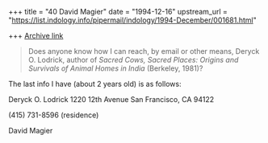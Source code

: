 +++
title = "40 David Magier"
date = "1994-12-16"
upstream_url = "https://list.indology.info/pipermail/indology/1994-December/001681.html"

+++
[Archive link](https://list.indology.info/pipermail/indology/1994-December/001681.html)

> Does anyone know how I can reach, by email or other means, Deryck O. 
> Lodrick, author of _Sacred Cows, Sacred Places: Origins and Survivals of 
> Animal Homes in India_ (Berkeley, 1981)?

The last info I have (about 2 years old) is as follows:

Deryck O. Lodrick
1220 12th Avenue
San Francisco, CA
94122

(415) 731-8596 (residence)



David Magier





